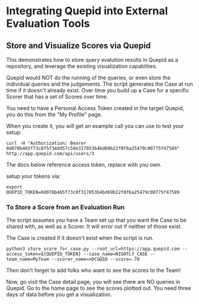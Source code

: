 # Integrating Quepid into External Evaluation Tools

## Store and Visualize Scores via Quepid 

This demonstrates how to store query evalution results in Quepid as a repository, and leverage the existing visualization capablities.   

Quepid would NOT do the running of the queries, or even store the individual queries and the judgements.  The script generates the Case at run time if it doesn't already exist.  Over time you build up a Case for a specific Scorer that has a set of Scores over time.

You need to have a Personal Access Token created in the target Quepid, you do this from the "My Profile" page.

When you create it, you will get an example call you can use to test your setup:

```
curl -H "Authorization: Bearer 0d078b465f73c8f5f34dd57c50e317053b4bd69b22f0f6a25479c00775f47589" http://app.quepid.com/api/users/3
```

The docs below reference access token, replace with you own.  

setup your tokens via:

```
export QUEPID_TOKEN=0d078b465f73c8f317053b4bd69b22f0f6a25479c00775f47589
```


### To Store a Score from an Evaluation Run

The script assumes you have a Team set up that you want the Case to be shared with, as well as a Scorer.  It will error out if neither of those exist.  

The Case is created if it doesn't exist when the script is run.

```
python3 store_score_for_case.py --root_url=https://app.quepid.com --access_token=${QUEPID_TOKEN} --case_name=NIGHTLY_CASE --team_name=MyTeam --scorer_name=nDCG@10 --score=.78
```

Then don't forget to add folks who want to see the scores to the Team!

Now, go visit the Case detail page, you will see there are NO queries in Quepid.  Go to the home page to see the scores plotted out.  You need three days of data before you get a visualization.
